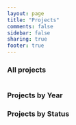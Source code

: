 ```yaml
---
layout: page
title: "Projects"
comments: false
sidebar: false
sharing: true
footer: true
---
```

<link href="/stylesheets/projects.css" rel="stylesheet" type="text/css">
<script languaje='javascript' src="/javascripts/projects.js"></script>

<h3>All projects</h3>
<table id="projects"></table>

<h3>Projects by Year</h3>
<div id="projectYear"></div>

<h3>Projects by Status</h3>
<div id="projectStatus"></div>

<script language="javascript">

add("404games", 2015, released,
    "404 games",
    "Collection of small HTML5 games for our 404 page",
    "HTML5, Javascript");

add("hardware", 2015, progress,
    "Small hardware projects",
    "Compilation of all our small hardware projects",
    "C++, Arduino, Electronics, Raspberry PI");

add("watchduino2", 2015, progress,
    "WatchDuino 2.0",
    "WatchDuino 2.0 is a SmartWatch built in Arduino that uses Bluetooth for sending messages to Android",
    "C++, Arduino, Electronics, Android, Java");

add("gramola", 2015, progress,
    "Gramola",
    "Lightweight online music player, powered by JPlayer with tons of features",
    "Javascript, SqLite, NodeJS, Css3");

add("water-rings2", 2015, released,
    "Water Rings 2",
    "Enhaced version of our water rings toy simulator",
    "Unity3D, C#");

add("3d-island-demo", 2015, released,
    "3D Island Demo",
    "Virtual reality game demo for Android built with Unity3D",
    "Unity3D, C#");

add("watchduino", 2014, deprecated,
    "WatchDuino",
    "WatchDuino is an open hardware project that combines inexpensive electronic components and a complex Arduino (C++) code to build a useful and reprogrammable smart watch",
    "C++, Arduino, Electronics");

add("timebomb2", 2014, released,
    "Exploding bunnies",
    "Sequel of Time Bomb for Android, with a lot of new content, achievements, unlockable items, etc",
    "Java, Android, LibGdx");

add("game-manager", 2014, released,
    "Game manager",
    "App built with nodejs for managing local game repositories and emulators",
    "NodeJs, SqLite");

add("astroship", 2013, deprecated,
    "Astroship",
    "Our first mobile game powered with LibGdx, and with achievements",
    "Java, Android, LibGdx");

add("cleope", 2013, released,
    "CleopeAlhaurin.es",
    "Online store for a local business (commissioned)",
    "Magento, PHP, Css3");

add("interventores", 2013, deprecated,
    "Interventores.info",
    "Collaborative forum for regional inspectors (commissioned)",
    "phpBB, PHP, Css3");

add("timebomb", 2013, deprecated,
    "TimeBomb",
    "Game developed in less than 48 hours for Ludum Dare #27",
    "Java, Android, LibGdx");

add("gramola", 2012, deprecated,
    "Rephusplayer",
    "Lightweight online music player initially built in PHP, then translated to NodeJS and renamed as Gramola",
    "Javascript, SqLite, PHP, Css3");

add("sea-evolution", 2012, deprecated,
    "Sea Evolution",
    "Game developed for the Ludum Dare #24 competition ",
    "Javascript, HTML5");
add("piano-legend", 2012, deprecated,
    "Piano Legend",
    "Piano simulator game",
    "Java, SDL");
add("dynamus", 2012, deprecated,
    "Dynamus",
    "Dynamic music engine and domain specific language",
    "Java, Lex+Yacc");
add("water-rings", 2011, deprecated,
    "Water Rings",
    "Water rings toy simulator",
    "Java, Android");


/*
HIDDEN

add("turret-pi", 2014, progress,
    "Turret Pi",
    "Recreation of a Portal turret with a Raspberry Pi",
    "Python, Raspberry Pi, Electronics");

add("spend", 2014, progress,
    "Spend manager",
    "Program to manage and visualize your expenses",
    "Scala, SqLite, Javascript");

add("bookmark", 2013, progress,
    "Bookmarks",
    "Advanced bookmark manager for Google Chrome",
    "Javascript, Css3");  


    */
</script>
